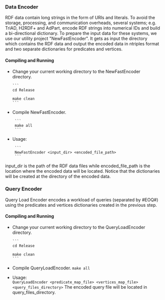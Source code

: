 ### Data Encoder
RDF data contain long strings in the form of URIs and literals. To avoid the storage, processing, and communication overheads, several systems; e.g. TriAD, H2RDF+ and AdPart, encode RDF strings into numerical IDs and build a bi-directional dictionary.
To prepare the input data for these systems, we use our utility project "NewFastEncoder". It gets as input the directory which contains the RDF data and output the encoded data in ntriples format and two separate dictionaries for predicates and vertices.

#### Compiling and Running
 * Change your current working directory to the NewFastEncoder directory. 

       ```
       cd Release

       make clean
       ```

* Compile NewFastEncoder. 

       ```
       make all
       ```
* Usage: 

       ```
       NewFastEncoder <input_dir> <encoded_file_path>
       ```
input_dir is the path of the RDF data files while encoded_file_path is the location where the encoded data will be located. Notice that the dictionaries will be created at the directory of the encoded data. 


### Query Encoder

Query Load Encoder encodes a workload of queries (separated by #EOQ#) using the predicates and vertices dictionaries created in the previous step. 

#### Compiling and Running
 * Change your current working directory to the QueryLoadEncoder directory. 

       ```
       cd Release

       make clean
       ```
* Compile QueryLoadEncoder. 
       ```
       make all
       ```
       
* Usage:  
       ```
       QueryLoadEncoder <predicate_map_file> <vertices_map_file> <query_files_directory>
       ```
The encoded query file will be located in query_files_directory.





